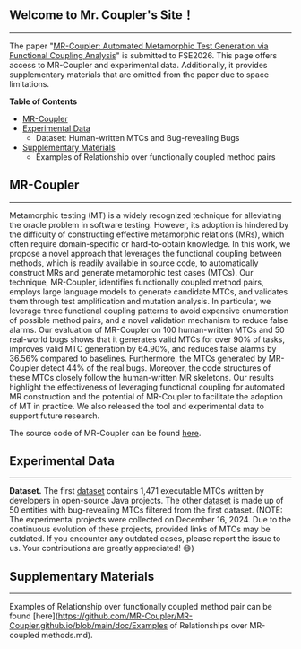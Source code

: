 <!-- ---
title:MR
--- -->
## Welcome to Mr. Coupler's Site！
----

The paper "[MR-Coupler: Automated Metamorphic Test Generation via Functional Coupling Analysis](https://github.com/MR-Coupler/MR-Coupler.github.io/blob/main/main.pdf)" is submitted to FSE2026. 
This page offers access to MR-Coupler and experimental data. Additionally, it provides supplementary materials that are omitted from the paper due to space limitations.


**Table of Contents**
- [MR-Coupler](#MR-Coupler)
- [Experimental Data](#experimental-data)
	+ Dataset: Human-written MTCs and Bug-revealing Bugs
- [Supplementary Materials](#supplementary-materials)
	+ Examples of Relationship over functionally coupled method pairs


## MR-Coupler
---
Metamorphic testing (MT) is a widely recognized technique for alleviating the oracle problem in software testing. However, its adoption is hindered by the difficulty of constructing effective metamorphic relations (MRs), which often require domain-specific or hard-to-obtain knowledge. In this work, we propose a novel approach that leverages the functional coupling between methods, which is readily available in source code, to automatically construct MRs and generate metamorphic test cases (MTCs). Our technique, MR-Coupler, identifies functionally coupled method pairs, employs large language models to generate candidate MTCs, and validates them through test amplification and mutation analysis. In particular, we leverage three functional coupling patterns to avoid expensive enumeration of possible method pairs, and a novel validation mechanism to reduce false alarms. Our evaluation of MR-Coupler on 100 human-written MTCs and 50 real-world bugs shows that it generates valid MTCs for over 90% of tasks, improves valid MTC generation by 64.90%, and reduces false alarms by 36.56% compared to baselines. Furthermore, the MTCs generated by MR-Coupler detect 44% of the real bugs. Moreover, the code structures of these MTCs closely follow the human-written MR skeletons. Our results highlight the effectiveness of leveraging functional coupling for automated MR construction and the potential of MR-Coupler to facilitate the adoption of MT in practice. We also released the tool and experimental data to support future research.

The source code of MR-Coupler can be found [here](https://github.com/MR-Coupler/MR-Coupler.github.io/blob/main/tool).


## Experimental Data
---
**Dataset.** 
The first [dataset](https://github.com/MR-Coupler/MR-Coupler.github.io/blob/main/data/Human-written-MTCs.json) contains 1,471 executable MTCs written by developers in open-source Java projects. 
The other [dataset](https://github.com/MR-Coupler/MR-Coupler.github.io/blob/main/data/Bug-Revealing-MTCs.json) is made up of 50 entities with bug-revealing MTCs filtered from the first dataset.
(NOTE: The experimental projects were collected on December 16, 2024. Due to the continuous evolution of these projects, provided links of MTCs may be outdated. If you encounter any outdated cases, please report the issue to us. Your contributions are greatly appreciated! 😄)



## Supplementary Materials
---
<!-- These materials are omitted from the submitted paper due to space limitations, and the PDF document can be found. -->
Examples of Relationship over functionally coupled method pair can be found [here](https://github.com/MR-Coupler/MR-Coupler.github.io/blob/main/doc/Examples of Relationships over MR-coupled methods.md).
